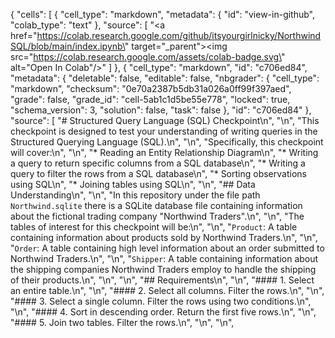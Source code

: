 {
  "cells": [
    {
      "cell_type": "markdown",
      "metadata": {
        "id": "view-in-github",
        "colab_type": "text"
      },
      "source": [
        "<a href=\"https://colab.research.google.com/github/itsyourgirlnicky/NorthwindSQL/blob/main/index.ipynb\" target=\"_parent\"><img src=\"https://colab.research.google.com/assets/colab-badge.svg\" alt=\"Open In Colab\"/></a>"
      ]
    },
    {
      "cell_type": "markdown",
      "id": "c706ed84",
      "metadata": {
        "deletable": false,
        "editable": false,
        "nbgrader": {
          "cell_type": "markdown",
          "checksum": "0e70a2387b5db31a026a0ff99f397aed",
          "grade": false,
          "grade_id": "cell-5ab1c1d5be55e778",
          "locked": true,
          "schema_version": 3,
          "solution": false,
          "task": false
        },
        "id": "c706ed84"
      },
      "source": [
        "# Structured Query Language (SQL) Checkpoint\n",
        "\n",
        "This checkpoint is designed to test your understanding of writing queries in the Structured Querying Language (SQL).\n",
        "\n",
        "Specifically, this checkpoint will cover:\n",
        "\n",
        "* Reading an Entity Relationship Diagram\n",
        "* Writing a query to return specific columns from a SQL database\n",
        "* Writing a query to filter the rows from a SQL database\n",
        "* Sorting observations using SQL\n",
        "* Joining tables using SQL\n",
        "\n",
        "## Data Understanding\n",
        "\n",
        "In this repository under the file path `Northwind.sqlite` there is a SQLite database file containing information about the fictional trading company \"Northwind Traders\".\n",
        "\n",
        "The tables of interest for this checkpoint will be:\n",
        "\n",
        "`Product`: A table containing information about products sold by Northwind Traders.\n",
        "\n",
        "`Order`: A table containing high level information about an order submitted to Northwind Traders.\n",
        "\n",
        "`Shipper`: A table containing information about the shipping companies Northwind Traders employ to handle the shipping of their products.\n",
        "\n",
        "\n",
        "## Requirements\n",
        "\n",
        "#### 1. Select an entire table.\n",
        "\n",
        "#### 2. Select all columns. Filter the rows.\n",
        "\n",
        "#### 3. Select a single column. Filter the rows using two conditions.\n",
        "\n",
        "#### 4. Sort in descending order. Return the first five rows.\n",
        "\n",
        "#### 5. Join two tables. Filter the rows.\n",
        "\n",
        "\n",
